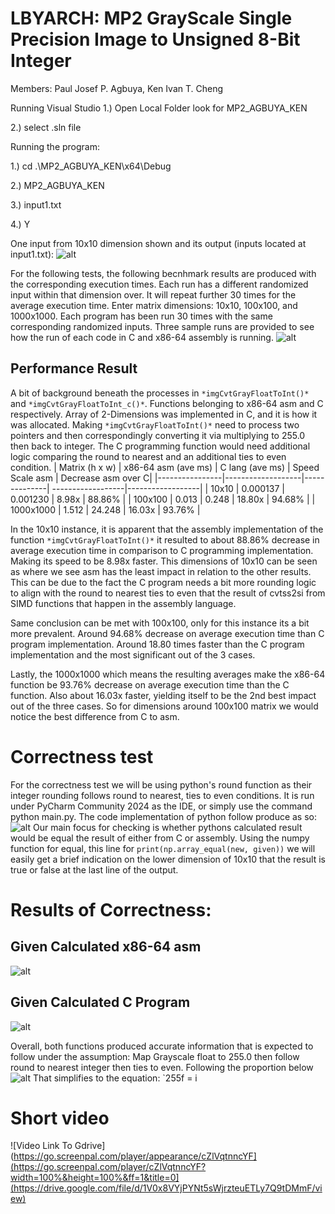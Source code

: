 # LBYARCH: MP2 GrayScale Single Precision Image to Unsigned 8-Bit Integer

Members:
Paul Josef P. Agbuya,
Ken Ivan T. Cheng

Running Visual Studio
1.) Open Local Folder look for MP2_AGBUYA_KEN

2.) select .sln file

Running the program:

1.) cd .\MP2_AGBUYA_KEN\x64\Debug

2.) MP2_AGBUYA_KEN

3.) input1.txt

4.) Y


One input from 10x10 dimension shown and its output (inputs located at input1.txt):
![alt](./pics/1.png)

For the following tests, the following becnhmark results are produced with the corresponding execution times. Each run has a different randomized input within that dimension over. It will repeat further 30 times for the average execution time. 
Enter matrix dimensions: 10x10, 100x100, and 1000x1000. Each program has been run 30 times with the same corresponding randomized inputs. Three sample runs are provided to see how the run of each code in C and x86-64 assembly is running.
![alt](./pics/20241202000509.png)


## Performance Result
A bit of background beneath the processes in ``*imgCvtGrayFloatToInt()*`` and ``*imgCvtGrayFloatToInt_c()*``. Functions belonging to x86-64 asm and C respectively. Array of 2-Dimensions was implemented in C, and it is how it was allocated. Making ``*imgCvtGrayFloatToInt()*`` need to process two pointers and then correspondingly converting it via multiplying to 255.0 then back to integer. The C programming function would need additional logic comparing the round to nearest and an additional ties to even condition.
| Matrix (h x w) | x86-64 asm   (ave ms) | C lang (ave ms)  | Speed Scale asm  | Decrease asm over C|
|----------------|-------------------|--------------| ------------------|------------------|
| 10x10          | 0.000137	     | 0.001230	    | 8.98x		| 88.86%		|
| 100x100        | 0.013     | 0.248    | 18.80x		| 94.68%	|
| 1000x1000      | 1.512     | 24.248     | 16.03x		| 93.76%		|



In the 10x10 instance, it is apparent that the assembly implementation of the function ``*imgCvtGrayFloatToInt()*`` it resulted to about 88.86% decrease in average execution time in comparison to C programming implementation. Making its speed to be 8.98x faster. This dimensions of 10x10 can be seen as where we see asm has the least impact in relation to the other results. This can be due to the fact the C program needs a bit more rounding logic to align with the round to nearest ties to even that the result of cvtss2si from SIMD functions that happen in the assembly language.

Same conclusion can be met with 100x100, only for this instance its a bit more prevalent. Around 94.68% decrease on average execution time than C program implementation. Around 18.80 times faster than the C program implementation and the most significant out of the 3 cases.

Lastly, the 1000x1000 which means the resulting averages make the x86-64 function be 93.76% decrease on average execution time than the C function. Also about 16.03x faster, yielding itself to be the 2nd best impact out of the three cases. So for dimensions around 100x100 matrix we would notice the best difference from C to asm.









# Correctness test

For the correctness test we will be using python's round function as their integer rounding follows round to nearest, ties to even conditions. It is run under PyCharm Community 2024 as the IDE, or simply use the command python main.py. The code implementation of python follow produce as so:
![alt](./pics/20241202005119.png)
Our main focus for checking is whether pythons calculated result would be equal the result of either from C or assembly. Using the numpy function for equal, this line for `print(np.array_equal(new, given))` we will easily get a brief indication on the lower dimension of 10x10 that the result is true or false at the last line of the output.

# Results of Correctness:

## Given Calculated x86-64 asm
![alt](./pics/20241202001234.png)


## Given Calculated C Program
![alt](./pics/20241202001318.png)

Overall, both functions produced accurate information that is expected to follow under the assumption: Map Grayscale float to 255.0 then follow round to nearest integer then ties to even. Following the proportion below
![alt](./pics/20241202003630.png)
That simplifies to the equation:  `255f = i


# Short video

![Video Link To Gdrive](https://go.screenpal.com/player/appearance/cZlVqtnncYF](https://go.screenpal.com/player/cZlVqtnncYF?width=100%&height=100%&ff=1&title=0](https://drive.google.com/file/d/1V0x8VYjPYNt5sWjrzteuETLy7Q9tDMmF/view)


